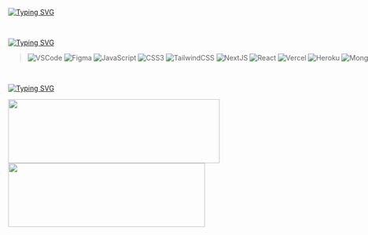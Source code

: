 [![Typing SVG](https://readme-typing-svg.herokuapp.com?font=Fira+Code&size=28&duration=2500&pause=1200&color=7777FF&center=false&vCenter=true&width=500&height=30&lines=›+UI%2FUX+Designer;›+FrontEnd+Developer)](https://git.io/typing-svg)

<br>

[![Typing SVG](https://readme-typing-svg.herokuapp.com?font=Fira+Code&size=20&duration=5000&pause=60000&color=ffc182&center=false&vCenter=true&width=500&height=30&lines=⚒️+Languages+%26+Tools)](https://git.io/typing-svg)
<div style="width: 100vh">

> ![VSCode](https://img.shields.io/badge/vscode-blue.svg?style=for-the-badge&logo=visualstudiocode&logoColor=white)
![Figma](https://img.shields.io/badge/figma-e06666?style=for-the-badge&logo=figma&logoColor=white)
![JavaScript](https://img.shields.io/badge/javascript-%23323330.svg?style=for-the-badge&logo=javascript&logoColor=%23F7DF1E)
![CSS3](https://img.shields.io/badge/css3-%231572B6.svg?style=for-the-badge&logo=css3&logoColor=white)
![TailwindCSS](https://img.shields.io/badge/tailwindcss-0b5394.svg?style=for-the-badge&logo=tailwind-css&logoColor=white)
![NextJS](https://img.shields.io/badge/NextJS-444443?style=for-the-badge&logo=next.js&logoColor=white)
![React](https://img.shields.io/badge/React-444455?style=for-the-badge&logo=react&logoColor=%2361DAFB)
![Vercel](https://img.shields.io/badge/vercel-%23000000.svg?style=for-the-badge&logo=vercel&logoColor=white)
![Heroku](https://img.shields.io/badge/heroku-674ea7.svg?style=for-the-badge&logo=heroku&logoColor=white)
![MongoDB](https://img.shields.io/badge/MongoDB-005e19.svg?style=for-the-badge&logo=mongodb&logoColor=64ca37)
![Git](https://img.shields.io/badge/Git-orange.svg?style=for-the-badge&logo=git&logoColor=white)
![NPM](https://img.shields.io/badge/NPM-561717.svg?style=for-the-badge&logo=npm&logoColor=white)
![Yarn](https://img.shields.io/badge/yarn-3d85c6.svg?style=for-the-badge&logo=yarn&logoColor=white)

</div>

<br>

[![Typing SVG](https://readme-typing-svg.herokuapp.com?font=Fira+Code&size=20&duration=5000&pause=60000&color=82a9ff&center=false&vCenter=true&width=500&height=30&lines=📈+Github+Stats)](https://git.io/typing-svg)
<div align="left"> 
  <a a href='https://github.com/bemiux'>
    <img width="430vh" height="130vh" 
      src="https://github-readme-stats.vercel.app/api?username=bemiux&theme=github_dark&show_icons=true&hide=contribs,prs"
    >
  </a>
  <a href='https://github.com/bemiux'>
    <img width="400vh" height="130vh"
      src="https://github-readme-stats.vercel.app/api/top-langs/?username=bemiux&layout=compact&theme=github_dark"
    >
  </a>
</div>
<div align="center"> 
</div>